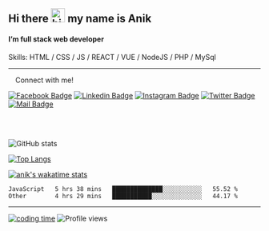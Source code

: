## Hi there <img src="https://user-images.githubusercontent.com/1303154/88677602-1635ba80-d120-11ea-84d8-d263ba5fc3c0.gif" width="28px" alt="hi"> my name is Anik

#### I’m full stack web developer

Skills:  HTML / CSS / JS / REACT / VUE / NodeJS / PHP / MySql


---

&emsp;Connect with me!

<a href="https://www.facebook.com/anik.aritro" target="_blank">![Facebook Badge](https://img.shields.io/badge/Facebook-1877F2?style=for-the-badge&logo=facebook&logoColor=white)</a> [![Linkedin Badge](https://img.shields.io/badge/LinkedIn-0077B5?style=for-the-badge&logo=linkedin&logoColor=white)](https://www.linkedin.com/in/anik-hossain540323/) [![Instagram Badge](https://img.shields.io/badge/Instagram-E4405F?style=for-the-badge&logo=instagram&logoColor=white)](https://www.instagram.com/aritro.anik) [![Twitter Badge](https://img.shields.io/badge/Twitter-1DA1F2?style=for-the-badge&logo=twitter&logoColor=white)](https://twitter.com/AritroAnik) [![Mail Badge](https://img.shields.io/badge/Gmail-D14836?style=for-the-badge&logo=gmail&logoColor=white)](mailto:anikhossain9120@gmail.com)

</br>
</br>


![GitHub stats](https://github-readme-stats.vercel.app/api?username=anik-hossain&show_icons=true&theme=monokai)

[![Top Langs](https://github-readme-stats.vercel.app/api/top-langs/?username=anik-hossain&layout=compact&theme=monokai)](https://github.com/anik-hossain)

[![anik's wakatime stats](https://github-readme-stats.vercel.app/api/wakatime?username=anik&theme=monokai)](https://github.com/anik-hossain/github-readme-stats)
<!--START_SECTION:waka-->

```text
JavaScript   5 hrs 38 mins   ██████████████░░░░░░░░░░░   55.52 %
Other        4 hrs 29 mins   ███████████░░░░░░░░░░░░░░   44.17 %
```

<!--END_SECTION:waka-->
---
[![coding time](https://wakatime.com/badge/user/75d53b00-1182-4518-b05e-9e9bbcdae4f8.svg)](https://github.com/anik-hossain)
![Profile views](https://gpvc.arturio.dev/anik-hossain)  
